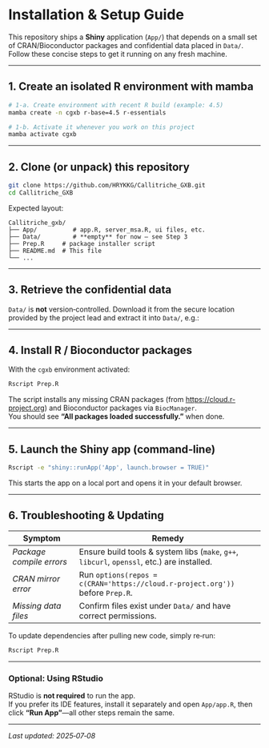 # Installation & Setup Guide

This repository ships a **Shiny** application (`App/`) that depends on a small
set of CRAN/Bioconductor packages and confidential data placed in `Data/`.  
Follow these concise steps to get it running on any fresh machine.

---

## 1. Create an isolated R environment with mamba

```bash
# 1‑a. Create environment with recent R build (example: 4.5)
mamba create -n cgxb r-base=4.5 r-essentials

# 1‑b. Activate it whenever you work on this project
mamba activate cgxb
```

---

## 2. Clone (or unpack) this repository

```bash
git clone https://github.com/HRYKKG/Callitriche_GXB.git
cd Callitriche_GXB
```

Expected layout:

```
Callitriche_gxb/
├── App/          # app.R, server_msa.R, ui files, etc.
├── Data/         # **empty** for now – see Step 3
├── Prep.R     # package installer script
├── README.md  # This file
└── ...
```

---

## 3. Retrieve the confidential data

`Data/` is **not** version‑controlled. Download it from the secure location
provided by the project lead and extract it into `Data/`, e.g.:
<!---
```bash
# placeholder – replace with actual URL or instructions
wget -O Data/data_secure.zip "https://example.org/secure/download?id=XXXXX"
unzip Data/data_secure.zip -d Data
```
-->
---

## 4. Install R / Bioconductor packages

With the `cgxb` environment activated:

```bash
Rscript Prep.R
```

The script installs any missing CRAN packages (from <https://cloud.r-project.org>)
and Bioconductor packages via `BiocManager`.  
You should see **“All packages loaded successfully.”** when done.

---

## 5. Launch the Shiny app (command‑line)

```bash
Rscript -e "shiny::runApp('App', launch.browser = TRUE)"
```

This starts the app on a local port and opens it in your default browser.

---

## 6. Troubleshooting & Updating

| Symptom | Remedy |
|---------|--------|
| *Package compile errors* | Ensure build tools & system libs (`make`, `g++`, `libcurl`, `openssl`, etc.) are installed. |
| *CRAN mirror error* | Run `options(repos = c(CRAN='https://cloud.r-project.org'))` before `Prep.R`. |
| *Missing data files* | Confirm files exist under `Data/` and have correct permissions. |

To update dependencies after pulling new code, simply re‑run:

```bash
Rscript Prep.R
```

---

### Optional: Using RStudio

RStudio is **not required** to run the app.  
If you prefer its IDE features, install it separately and open `App/app.R`, then
click **“Run App”**—all other steps remain the same.

---

*Last updated: 2025‑07‑08*
